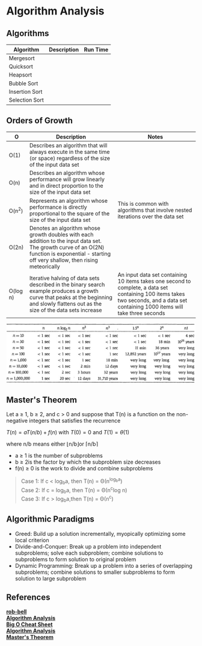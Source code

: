 # Algorithm Analysis

## Algorithms

| Algorithm      | Description | Run Time |
| -------------- | ----------- | -------- |
| Mergesort      |
| Quicksort      |             |
| Heapsort       |
| Bubble Sort    |
| Insertion Sort |
| Selection Sort |

## Orders of Growth

| O                | Description                                                                                                                                                                                    | Notes                                                                                                                                                                               |
| ---------------- | ---------------------------------------------------------------------------------------------------------------------------------------------------------------------------------------------- | ----------------------------------------------------------------------------------------------------------------------------------------------------------------------------------- |
| O(1)             | Describes an algorithm that will always execute in the same time (or space) regardless of the size of the input data set                                                                       |
| O(n)             | Describes an algorithm whose performance will grow linearly and in direct proportion to the size of the input data set                                                                         |
| O(n<sup>2</sup>) | Represents an algorithm whose performance is directly proportional to the square of the size of the input data set                                                                             | This is common with algorithms that involve nested iterations over the data set                                                                                                     |
| O(2n)            | Denotes an algorithm whose growth doubles with each addition to the input data set. The growth curve of an O(2N) function is exponential - starting off very shallow, then rising meteorically |
| O(log n)         | Iterative halving of data sets described in the binary search example produces a growth curve that peaks at the beginning and slowly flattens out as the size of the data sets increase        | An input data set containing 10 items takes one second to complete, a data set containing 100 items takes two seconds, and a data set containing 1000 items will take three seconds |

![Running Time](./assets/runningtime.jpg)

## Master's Theorem

Let a ≥ 1, b ≥ 2, and c > 0 and suppose that T(n) is a function on the non-negative integers that satisfies the recurrence

$T(n) = aT(n/b) + f(n)$ with $T(0) = 0$ and $T(1) = \theta(1)$

where n/b means either ⌊n/b⌋or ⌈n/b⌉

* a ≥ 1 is the number of subproblems
* b ≥ 2is the factor by which the subproblem size decreases
* f(n) ≥ 0 is the work to divide and combine subproblems  
>Case 1: If c < log<sub>b</sub>a, then T(n) = Θ(n<sup>log<sub>b</sub>a</sup>)  
>Case 2: If c = log<sub>b</sub>a, then T(n) = Θ(n<sup>c</sup>log n)  
>Case 3: If c > log<sub>b</sub>a,then T(n) = Θ(n<sup>c</sup>)

## Algorithmic Paradigms

* Greed: Build up a solution incrementally, myopically optimizing some local criterion
* Divide-and-Conquer: Break up a problem into independent subproblems; solve each subproblem; combine solutions to subproblems to form solution to original problem
* Dynamic Programming: Break up a problem into a series of overlapping subproblems; combine solutions to smaller subproblems to form solution to large subproblem

## References

**[rob-bell](https://rob-bell.net/2009/06/a-beginners-guide-to-big-o-notation/)**  
**[Algorithm Analysis](https://www.geeksforgeeks.org/fundamentals-of-algorithms/#AnalysisofAlgorithms)**  
**[Big O Cheat Sheet](http://bigocheatsheet.com/)**  
**[Algorithm Analysis](https://www.cs.princeton.edu/~wayne/kleinberg-tardos/pdf/02AlgorithmAnalysis.pdf)**  
**[Master's Theorem](https://www.cs.princeton.edu/~wayne/kleinberg-tardos/pdf/05DivideAndConquerII.pdf)**
